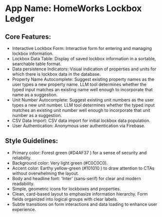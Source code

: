 # **App Name**: HomeWorks Lockbox Ledger

## Core Features:

- Interactive Lockbox Form: Interactive form for entering and managing lockbox information.
- Lockbox Data Table: Display of saved lockbox information in a sortable, searchable table format.
- Data persistence Indicators: Visual indication of properties and units for which there is lockbox data in the database.
- Property Name Autocomplete: Suggest existing property names as the user types a new property name. LLM tool determines whether the typed input matches an existing name well enough to incorporate that name as a suggestion.
- Unit Number Autocomplete: Suggest existing unit numbers as the user types a new unit number. LLM tool determines whether the typed input matches an existing unit number well enough to incorporate that unit number as a suggestion.
- CSV Data Import: CSV data import for initial lockbox data population.
- User Authentication: Anonymous user authentication via Firebase.

## Style Guidelines:

- Primary color: Forest green (#D4AF37 ) for a sense of security and reliability.
- Background color: Very light green (#C0C0C0).
- Accent color: Earthy yellow-green (#101010 ) to draw attention to CTAs without overwhelming the layout.
- Body and headline font: 'Inter' (sans-serif) for clear and modern readability.
- Simple, geometric icons for lockboxes and properties.
- Clean, card-based layout to emphasize information hierarchy. Form fields organized into logical groups with clear labels.
- Subtle transitions on form interactions and data loading to enhance user experience.